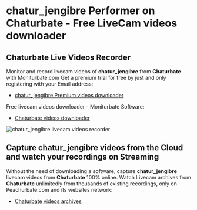 # chatur_jengibre Performer on Chaturbate - Free LiveCam videos downloader

## Chaturbate Live Videos Recorder

Monitor and record livecam videos of **chatur_jengibre** from **Chaturbate** with Moniturbate.com
Get a premium trial for free by just and only registering with your Email address:
* [chatur_jengibre Premium videos downloader](https://moniturbate.com/request-demo-licence-key.html)

Free livecam videos downloader - Moniturbate Software:
* [Chaturbate videos downloader](https://moniturbate.com/moniturbate-download-software.html)

![chatur_jengibre livecam videos recorder](https://peachurnet.com/templates/moniturbate-software.png)


## Capture chatur_jengibre videos from the Cloud and watch your recordings on Streaming

Without the need of downloading a software, capture **chatur_jengibre** livecam videos from **Chaturbate** 100% online.
Watch Livecam archives from **Chaturbate** unlimitedly from thousands of existing recordings, only on Peachurbate.com and its websites network:
* [Chaturbate videos archives](https://peachurnet.com/)
